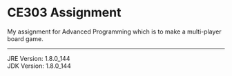 # CE303 Assignment
My assignment for Advanced Programming which is to make a multi-player board game.
<hr>
JRE Version:  1.8.0_144 <br />
JDK Version:  1.8.0_144 <br />
